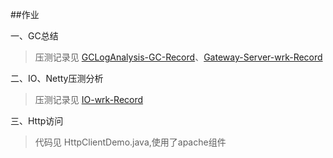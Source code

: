 ##作业

一、GC总结
> 压测记录见 [GCLogAnalysis-GC-Record](./GCLogAnalysis-GC-Record.md)、[Gateway-Server-wrk-Record](./Gateway-Server-wrk-Record.md)

二、IO、Netty压测分析
> 压测记录见 [IO-wrk-Record](./IO-wrk-Record.md)

三、Http访问
> 代码见 HttpClientDemo.java,使用了apache组件
